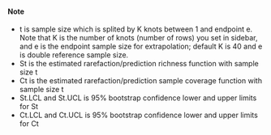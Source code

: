 #### Note
* t is sample size which is splited by K knots between 1 and endpoint e. 
 Note that K is the number of knots (number of rows) you set in sidebar, 
 and e is the endpoint sample size for extrapolation; default K is 40 and e is double reference sample size.
* St is the estimated rarefaction/prediction richness function with sample size t
* Ct is the estimated rarefaction/prediction sample coverage function with sample size t
* St.LCL and St.UCL is 95% bootstrap confidence lower and upper limits for St
* Ct.LCL and Ct.UCL is 95% bootstrap confidence lower and upper limits for Ct